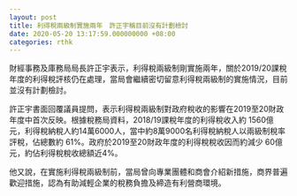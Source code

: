 ```yaml
---
layout: post
title: 利得稅兩級制實施兩年　許正宇稱目前沒有計劃檢討
date: 2020-05-20 13:17:59.000000000 +08:00
categories: rthk
---
```


財經事務及庫務局局長許正宇表示，利得稅兩級制剛實施兩年，關於2019/20課稅年度的利得稅評核仍在處理，當局會繼續密切留意利得稅兩級制的實施情況，目前並沒有計劃檢討。

許正宇書面回覆議員提問，表示利得稅兩級制對政府稅收的影響在2019至20財政年度中首次反映。根據稅務局資料，2018/19課稅年度的利得稅收入約 1560億元，利得稅納稅人約14萬6000人，當中約8萬9000名利得稅納稅人以兩級制稅率評稅，佔總數約 61%。政府於2019至20財政年度的利得稅稅收因而約減少 60億元，約佔利得稅稅收總額近4%。

他又說，在實施利得稅兩級制前，當局曾向專業團體和商會介紹新措施，商界普遍歡迎措施，認為有助減輕企業的稅務負擔及締造有利營商環境。
